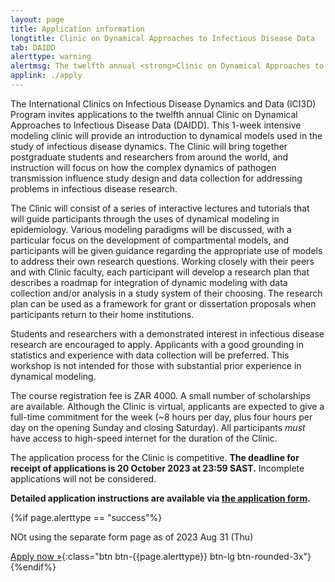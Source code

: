 ```yaml
---
layout: page
title: Application information
longtitle: Clinic on Dynamical Approaches to Infectious Disease Data
tab: DAIDD
alerttype: warning
alertmsg: The twelfth annual <strong>Clinic on Dynamical Approaches to Infectious Disease Data (DAIDD)</strong> will be held on 10-16 December. The deadline for receipt of applications is <strong>20 October</strong>.
applink: ./apply
---
```



The International Clinics on Infectious Disease Dynamics and Data
(ICI3D) Program invites applications to the twelfth annual Clinic on
Dynamical Approaches to Infectious Disease Data (DAIDD). This 1-week
intensive modeling clinic will provide an introduction to dynamical
models used in the study of infectious disease dynamics. The Clinic will
bring together postgraduate students and researchers from around the
world, and instruction will focus on how the complex dynamics of
pathogen transmission influence study design and data collection for
addressing problems in infectious disease research.

The Clinic will consist of a series of interactive lectures and
tutorials that will guide participants through the uses of dynamical
modeling in epidemiology. Various modeling paradigms will be discussed,
with a particular focus on the development of compartmental models, and
participants will be given guidance regarding the appropriate use of
models to address their own research questions. Working closely with
their peers and with Clinic faculty, each participant will develop a
research plan that describes a roadmap for integration of dynamic
modeling with data collection and/or analysis in a study system of their
choosing. The research plan can be used as a framework for grant or
dissertation proposals when participants return to their home
institutions.

Students and researchers with a demonstrated interest in infectious
disease research are encouraged to apply. Applicants with a good
grounding in statistics and experience with data collection will be
preferred. This workshop is not intended for those with substantial
prior experience in dynamical modeling.

The course registration fee is ZAR 4000. A small number of
scholarships are available. Although the Clinic is virtual, applicants
are expected to give a full-time commitment for the week (\~8 hours per
day, plus four hours per day on the opening Sunday and closing
Saturday). All participants *must* have access to high-speed internet
for the duration of the Clinic.

The application process for the Clinic is competitive. **The deadline
for receipt of applications is 20 October 2023 at 23:59 SAST.**
Incomplete applications will not be considered.

**Detailed application instructions are available via [the application form](https://forms.gle/WkpwG3MjrTC7YpQo7).**

{%if page.alerttype == "success"%}

NOt using the separate form page as of 2023 Aug 31 (Thu)

[Apply now »]({{page.applink}} "Application Form"){:class="btn btn-{{page.alerttype}} btn-lg btn-rounded-3x"}
{%endif%}
